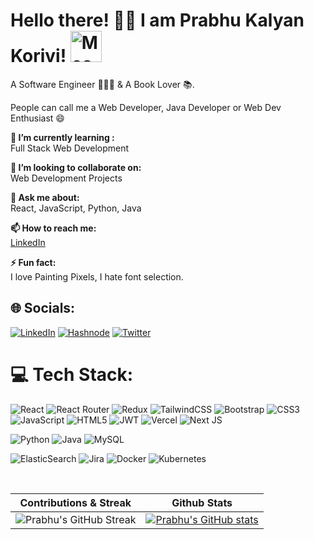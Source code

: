 # Hello there! 👋🏻 I am Prabhu Kalyan Korivi! <img src="https://i.imgur.com/veZrcC7.gif" alt="Meaow" width="50" />

A Software Engineer 👨🏻‍💻 & A Book Lover 📚.

People can call me a Web Developer, Java Developer or Web Dev Enthusiast 😄
<br>

**🌱 I’m currently learning :**
<br>Full Stack Web Development<br>

**👯 I’m looking to collaborate on:**
<br>Web Development Projects<br>

**💬 Ask me about:**
<br>React, JavaScript, Python, Java<br>

**📫 How to reach me:**
<br>[LinkedIn](https://www.linkedin.com/in/prabhukalyan/)<br>

**⚡ Fun fact:**
<br>I love Painting Pixels, I hate font selection.<br>

## 🌐 Socials:
[![LinkedIn](https://img.shields.io/badge/LinkedIn-%230077B5.svg?logo=linkedin&logoColor=white)](https://www.linkedin.com/in/prabhukalyan) [![Hashnode](https://img.shields.io/badge/Hashnode-2962FF?logo=hashnode&logoColor=white)](https://hashnode.com/@prabhukalyan) [![Twitter](https://img.shields.io/badge/Twitter-%231DA1F2.svg?logo=Twitter&logoColor=white)](https://twitter.com/prabhustwt)

# 💻 Tech Stack:
![React](https://img.shields.io/badge/react-%2320232a.svg?style=for-the-badge&logo=react&logoColor=%2361DAFB) ![React Router](https://img.shields.io/badge/React_Router-CA4245?style=for-the-badge&logo=react-router&logoColor=white) ![Redux](https://img.shields.io/badge/redux-%23593d88.svg?style=for-the-badge&logo=redux&logoColor=white) ![TailwindCSS](https://img.shields.io/badge/tailwindcss-%2338B2AC.svg?style=for-the-badge&logo=tailwind-css&logoColor=white) ![Bootstrap](https://img.shields.io/badge/bootstrap-%23563D7C.svg?style=for-the-badge&logo=bootstrap&logoColor=white)  ![CSS3](https://img.shields.io/badge/css3-%231572B6.svg?style=for-the-badge&logo=css3&logoColor=white) ![JavaScript](https://img.shields.io/badge/javascript-%23323330.svg?style=for-the-badge&logo=javascript&logoColor=%23F7DF1E) ![HTML5](https://img.shields.io/badge/html5-%23E34F26.svg?style=for-the-badge&logo=html5&logoColor=white) ![JWT](https://img.shields.io/badge/JWT-black?style=for-the-badge&logo=JSON%20web%20tokens) ![Vercel](https://img.shields.io/badge/vercel-%23000000.svg?style=for-the-badge&logo=vercel&logoColor=white) ![Next JS](https://img.shields.io/badge/Next-black?style=for-the-badge&logo=next.js&logoColor=white)

![Python](https://img.shields.io/badge/python-3670A0?style=for-the-badge&logo=python&logoColor=ffdd54) ![Java](https://img.shields.io/badge/java-%23ED8B00.svg?style=for-the-badge&logo=openjdk&logoColor=white)   ![MySQL](https://img.shields.io/badge/mysql-%2300f.svg?style=for-the-badge&logo=mysql&logoColor=white) 

![ElasticSearch](https://img.shields.io/badge/-ElasticSearch-005571?style=for-the-badge&logo=elasticsearch) ![Jira](https://img.shields.io/badge/jira-%230A0FFF.svg?style=for-the-badge&logo=jira&logoColor=white) ![Docker](https://img.shields.io/badge/docker-%230db7ed.svg?style=for-the-badge&logo=docker&logoColor=white) ![Kubernetes](https://img.shields.io/badge/kubernetes-%23326ce5.svg?style=for-the-badge&logo=kubernetes&logoColor=white) 

<!-- <p align="center"> <img src="https://komarev.com/ghpvc/?username=prabhu30" alt="prabhu30" /> </p> -->
<!-- [![Prabhu's GitHub Activity Graph](https://activity-graph.herokuapp.com/graph?username=prabhu30&theme=xcode)](https://git.io/JsQpD) -->

<br>

|Contributions & Streak|Github Stats|
|:---:|:---:| 
|![Prabhu's GitHub Streak](https://github-readme-streak-stats.herokuapp.com/?user=prabhu30&theme=blueberry)| [![Prabhu's GitHub stats](https://github-readme-stats.vercel.app/api?username=prabhu30&theme=tokyonight)](https://github.com/prabhu30/github-readme-stats)|

<!--
|One Good Repo|Top Languages|
|:---:|:---:| 
|[![Readme Card](https://github-readme-stats.vercel.app/api/pin/?username=prabhu30&repo=coding&show_owner=true&theme=prussian)](https://github.com/prabhu30/github-readme-stats)| [![Top Langs](https://github-readme-stats.vercel.app/api/top-langs/?username=prabhu30&theme=react)](https://github.com/prabhu30/github-readme-stats)|
-->

<!-- <br>

<b style="text-align:center;"> 🚀 As we all know, Life is a Race. Time never stops for ANYONE. 🏃 </b>

![Dino](https://github.com/prabhu30/prabhu30/blob/main/dino.gif?raw=true)
-->
